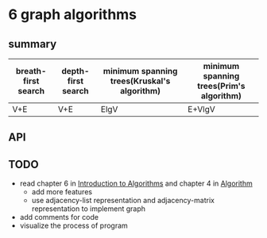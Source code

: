 # 6 graph algorithms

## summary

|breath-first search|depth-first search|minimum spanning trees(Kruskal's algorithm)|minimum spanning trees(Prim's algorithm)|
|-------------------|------------------|-------------------------------------------|----------------------------------------|
|V+E                |V+E               |ElgV                                       |E+VlgV                                  |

## API

## TODO

- read chapter 6 in [Introduction to Algorithms](https://book.douban.com/subject/20432061/) and chapter 4 in [Algorithm](https://book.douban.com/subject/10432347)
  - add more features
  - use adjacency-list representation and adjacency-matrix representation to implement graph
- add comments for code
- visualize the process of program

